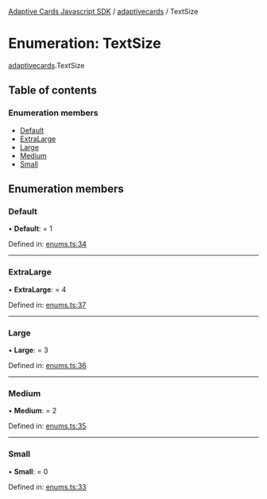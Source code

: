 [Adaptive Cards Javascript SDK](../README.md) / [adaptivecards](../modules/adaptivecards.md) / TextSize

# Enumeration: TextSize

[adaptivecards](../modules/adaptivecards.md).TextSize

## Table of contents

### Enumeration members

- [Default](adaptivecards.textsize.md#default)
- [ExtraLarge](adaptivecards.textsize.md#extralarge)
- [Large](adaptivecards.textsize.md#large)
- [Medium](adaptivecards.textsize.md#medium)
- [Small](adaptivecards.textsize.md#small)

## Enumeration members

### Default

• **Default**: = 1

Defined in: [enums.ts:34](https://github.com/microsoft/AdaptiveCards/blob/0938a1f10/source/nodejs/adaptivecards/src/enums.ts#L34)

___

### ExtraLarge

• **ExtraLarge**: = 4

Defined in: [enums.ts:37](https://github.com/microsoft/AdaptiveCards/blob/0938a1f10/source/nodejs/adaptivecards/src/enums.ts#L37)

___

### Large

• **Large**: = 3

Defined in: [enums.ts:36](https://github.com/microsoft/AdaptiveCards/blob/0938a1f10/source/nodejs/adaptivecards/src/enums.ts#L36)

___

### Medium

• **Medium**: = 2

Defined in: [enums.ts:35](https://github.com/microsoft/AdaptiveCards/blob/0938a1f10/source/nodejs/adaptivecards/src/enums.ts#L35)

___

### Small

• **Small**: = 0

Defined in: [enums.ts:33](https://github.com/microsoft/AdaptiveCards/blob/0938a1f10/source/nodejs/adaptivecards/src/enums.ts#L33)
